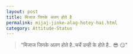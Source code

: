 ```yaml
---
layout: post
title: मिजाज जिनके अलग होते है
permalink: mijaj-jinke-alag-hotey-hai.html
category: Attitude-Status
---
```

> "मिजाज जिनके अलग होते है..चर्चे उन्ही के होते है.. 😎 😏"